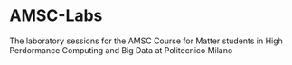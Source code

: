 # AMSC-Labs
The laboratory sessions for the AMSC Course for Matter students in High Perdormance Computing and Big Data at Politecnico Milano
